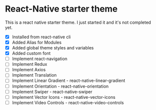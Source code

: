 # React-Native starter theme

This is a react native starter theme. I just started it and it's not completed yet. 

- [x] Installed from react-native cli
- [x] Added Alias for Modules
- [x] Added global theme styles and variables
- [x] Added custom font
- [ ] Implement react-navigation 
- [ ] Implement Redux 
- [ ] Implement Axios
- [ ] Implement Translation
- [ ] Implement Linear Gradient - react-native-linear-gradient
- [ ] Implement Orientation - react-native-orientation
- [ ] Implement Swiper - react-native-swiper
- [ ] Implement Vector Icons - react-native-vector-icons
- [ ] Implement Video Controls - react-native-video-controls
